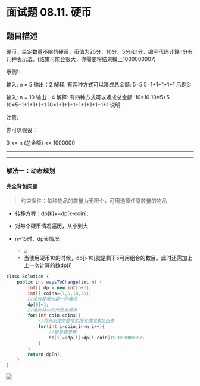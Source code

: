 # 面试题 08.11. 硬币

## 题目描述

硬币。给定数量不限的硬币，币值为25分、10分、5分和1分，编写代码计算n分有几种表示法。(结果可能会很大，你需要将结果模上1000000007)

示例1:

 输入: n = 5
 输出：2
 解释: 有两种方式可以凑成总金额:
5=5
5=1+1+1+1+1
示例2:

 输入: n = 10
 输出：4
 解释: 有四种方式可以凑成总金额:
10=10
10=5+5
10=5+1+1+1+1+1
10=1+1+1+1+1+1+1+1+1+1
说明：

注意:

你可以假设：

0 <= n (总金额) <= 1000000

***

***

### 解法一：动态规划

#### 完全背包问题

>  约束条件：每种物品的数量为无限个，可用选择任意数量的物品

* 转移方程：dp[k]+=dp[k-coin];

* 对每个硬币情况遍历，从小到大
* n=15时，dp表情况
  * <img src="https://gitee.com//junchao-ustc/picture/raw/master/img/20200430111818.png" style="zoom:50%;" />
  * 当使用硬币10的时候，dp[i-10]就是剩下5可用组合的数目。此时还需加上上一次计算的数dp[i]  

```java
class Solution {
    public int waysToChange(int n) {
        int[] dp = new int[n+1];
        int[] coins={1,5,10,25};
        //没有硬币也是一种情况
        dp[0]=1;
        //遍历从小到大使用硬币
        for(int coin:coins){
            //将分别使用硬币的所有情况累加出来
            for(int i=coin;i<=n;i++){
                //题目要求模
                dp[i]=(dp[i]+dp[i-coin])%1000000007;
            }
        }
        return dp[n];
    }
}
```

![](https://gitee.com//junchao-ustc/picture/raw/master/img/20200430112624.png)